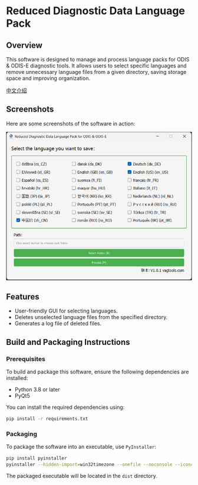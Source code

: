 # Reduced Diagnostic Data Language Pack

## Overview
This software is designed to manage and process language packs for ODIS & ODIS-E diagnostic tools. It allows users to select specific languages and remove unnecessary language files from a given directory, saving storage space and improving organization.

[中文介绍](./README.zh.md)


## Screenshots

Here are some screenshots of the software in action:

![Screenshot](./Screenshots/Image_20250508192750_1310.png)


## Features
- User-friendly GUI for selecting languages.
- Deletes unselected language files from the specified directory.
- Generates a log file of deleted files.

## Build and Packaging Instructions

### Prerequisites
To build and package this software, ensure the following dependencies are installed:
- Python 3.8 or later
- PyQt5

You can install the required dependencies using:
```bash
pip install -r requirements.txt
```

### Packaging
To package the software into an executable, use `PyInstaller`:
```bash
pip install pyinstaller
pyinstaller --hidden-import=win32timezone --onefile --noconsole --icon=src/VW.ico --name=Reduced-Diagnostic-Data-Language-Pack --collect-binaries=pyzbar --add-data "src/VW.ico;src" .\src\Reduced-Diagnostic-Data-Language-Pack.py
```
The packaged executable will be located in the `dist` directory.
